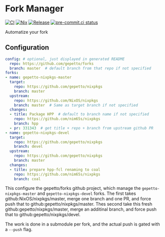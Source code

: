# Fork Manager

[![CI](https://github.com/nim65s/fork-manager/actions/workflows/ci.yml/badge.svg)](https://github.com/nim65s/fork-manager/actions/workflows/ci.yml)
[![Nix](https://github.com/nim65s/fork-manager/actions/workflows/nix.yml/badge.svg)](https://github.com/nim65s/fork-manager/actions/workflows/nix.yml)
[![Release](https://github.com/nim65s/fork-manager/actions/workflows/release.yml/badge.svg)](https://github.com/nim65s/fork-manager/actions/workflows/release.yml)
[![pre-commit.ci status](https://results.pre-commit.ci/badge/github/nim65s/fork-manager/main.svg)](https://results.pre-commit.ci/latest/github/nim65s/fork-manager/main)

Automatize your fork

## Configuration

```yaml
config: # optional, just displayed in generated README
  repo: https://github.com/gepetto/forks
  branch: master  # default branch from that repo if not specified
forks:
- name: gepetto-nixpkgs-master
  target:
    repo: https://github.com/gepetto/nixpkgs
    branch: master
  upstream:
    repo: https://github.com/NixOS/nixpkgs
    branch: master  # Same as target branch if not specified
  changes:
  - title: Package HPP  # default to branch name if not specified
    repo: https://github.com/nim65s/nixpkgs
    branch: hpp
  - pr: 331343  # get title + repo + branch from upstream github PR
- name: gepetto-nixpkgs-devel
  target:
    repo: https://github.com/gepetto/nixpkgs
    branch: devel
  upstream:
    repo: https://github.com/gepetto/nixpkgs
    branch: master
  changes:
  - title: prepare hpp-fcl renaming to coal
    repo: https://github.com/nim65s/nixpkgs
    branch: coal
```

This configure the gepetto/forks github project, which manage the `gepetto-nixpkgs-master` and `gepetto-nixpkgs-devel`
forks.
The first takes github:NixOS/nixpkgs/master, merge one branch and one PR, and force push that to github:gepetto/nixpkgs/master.
Thes second take this fresh github:gepetto/nixpkgs/master, merge an additinal branch, and force push that to github:gepetto/nixpkgs/devel.

The work is done in a submodule per fork, and the actual push is gated with a `--push` flag.
